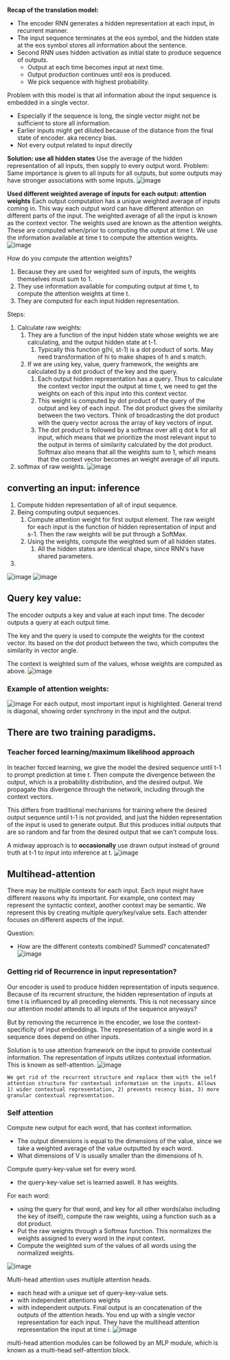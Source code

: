 **Recap of the translation model:**
- The encoder RNN generates a hidden representation at each input, in recurrent manner.
- The input sequence terminates at the eos symbol, and the hidden state at the eos symbol stores all information about the sentence.
- Second RNN uses hidden activation as initial state to produce sequence of outputs.
	- Output at each time becomes input at next time.
	- Output production continues until eos is produced.
	- We pick sequence with highest probability.

Problem with this model is that all information about the input sequence is embedded in a single vector.
- Especially if the sequence is long, the single vector might not be sufficient to store all information.
- Earlier inputs might get diluted because of the distance from the final state of encoder. aka recency bias.
- Not every output related to input directly
	
**Solution: use all hidden states**
Use the average of the hidden representation of all inputs, then supply to every output word.
Problem: Same importance is given to all inputs for all outputs, but some outputs may have stronger associations with some inputs.
![image](<Pasted image 20240709194936.png>)


**Used different weighted average of inputs for each output: attention weights**
Each output computation has a unique weighted average of inputs coming in. This way each output word can have different attention on different parts of the input.
The weighted average of all the input is known as the context vector.
	The weights used are known as the attention weights. These are computed when/prior to computing the output at time t. We use the information available at time t to compute the attention weights.
![image](<Pasted image 20240709195109.png>)

How do you compute the attention weights?
1. Because they are used for weighted sum of inputs, the weights themselves must sum to 1.
2. They use information available for computing output at time t, to compute the attention weights at time t. 
3. They are computed for each input hidden representation.

Steps:
1. Calculate raw weights:
	1. They are a function of the input hidden state whose weights we are calculating, and the output hidden state at t-1.
		1. Typically this function g(hi, st-1) is a dot product of sorts. May need transformation of hi to make shapes of h and s match. 
	2. If we are using key, value, query framework, the weights are calculated by a dot product of the key and the query.
		1. Each output hidden representation has a query. Thus to calculate the context vector input the output at time t, we need to get the weights on each of this input into this context vector.
		2. This weight is computed by dot product of the query of the output and key of each input. The dot product gives the similarity between the two vectors. Think of broadcasting the dot product with the query vector across the array of key vectors of input. 
		3. The dot product is followed by a softmax over alll q dot k for all input, which means that we prioritize the most relevant input to the output in terms of similarity calculated by the dot product. Softmax also means that all the weights sum to 1, which means that the context vector becomes an weight average of all inputs.
2. softmax of raw weights.
![image](<Pasted image 20240709200755.png>)

## converting an input: inference
1. Compute hidden representation of all of input sequence.
2. Being computing output sequences.
	1. Compute attention weight for first output element. The raw weight for each input is the function of hidden representation of input and s-1. Then the raw weights will be put through a SoftMax.
	2. Using the weights, compute the weighted sum of all hidden states.
		1. All the hidden states are identical shape, since RNN's have shared parameters.
3. 

![image](<Pasted image 20240709201139.png>)
![image](<Pasted image 20240709204729.png>)
## Query key value:
The encoder outputs a key and value at each input time.
The decoder outputs a query at each output time.

The key and the query is used to compute the weights for the context vector. Its based on the dot product between the two, which computes the similarity in vector angle.

The context is weighted sum of the values, whose weights are computed as above.
![image](<Pasted image 20240709205030.png>)
### Example of attention weights:
![image](<Pasted image 20240709205636.png>)
	For each output, most important input is highlighted. General trend is diagonal, showing order synchrony in the input and the output.


## There are two training paradigms.
### Teacher forced learning/maximum likelihood approach
In teacher forced learning, we give the model the desired sequence until t-1 to prompt prediction at time t. Then compute the divergence between the output, which is a probability distribution, and the desired output. We propagate this divergence through the network, including through the context vectors.

This differs from traditional mechanisms for training where the desired output sequence until t-1 is not provided, and just the hidden representation of the input is used to generate output. But this produces initial outputs that are so random and far from the desired output that we can't compute loss.

A midway approach is to **occasionally** use drawn output instead of ground truth at t-1 to input into inference at t.
![image](<Pasted image 20240709210424.png>)


## Multihead-attention
There may be multiple contexts for each input. Each input might have different reasons why its important. For example, one context may represent the syntactic context, another context may be semantic. We represent this by creating multiple query/key/value sets. Each attender focuses on different aspects of the input.

Question:
- How are the different contexts combined? Summed? concatenated? 
![image](<Pasted image 20240709211241.png>)

### Getting rid of Recurrence in input representation?
Our encoder is used to produce hidden representation of inputs sequence. Because of its recurrent structure, the hidden representation of inputs at time t is influenced by all preceding elements. This is not necessary since our attention model attends to all inputs of the sequence anyways?

But by removing the recurrence in the encoder, we lose the context-specificity of input embeddings. The representation of a single word in a sequence does depend on other inputs. 

Solution is to use attention framework on the input to provide contextual information. The representation of inputs utilizes contextual information. This is known as self-attention.
![image](<Pasted image 20240709211644.png>)

	We get rid of the recurrent structure and replace them with the self attention structure for contextual information on the inputs. Allows 1) wider contextual representation, 2) prevents recency bias, 3) more granular contextual representation. 


### Self attention
Compute new output for each word, that has context information.
- The output dimensions is equal to the dimensions of the value, since we take a weighted average of the value outputted by each word. 
- What dimensions of V is usually smaller than the dimensions of h.

Compute query-key-value set for every word.
- the query-key-value set is learned aswell. It has weights.

For each word:
- using the query for that word, and key for all other words(also including the key of itself), compute the raw weights, using a function such as a dot product. 
- Put the raw weights through a Softmax function. This normalizes the weights assigned to every word in the input context.
- Compute the weighted sum of the values of all words using the normalized weights.


![image](<Pasted image 20240709213658.png>)

Multi-head attention uses multiple attention heads.
- each head with a unique set of query-key-value sets.
- with independent attentions weights
- with independent outputs.
Final output is an concatenation of the outputs of the attention heads. You end up with a single vector representation for each input. They have the multihead attention representation the input at time i.
![image](<Pasted image 20240709214600.png>)


multi-head attention modules can be followed by an MLP module, which is known as a multi-head self-attention block. 